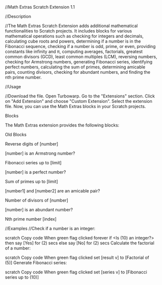 //Math Extras Scratch Extension 1.1

//Description

//The Math Extras Scratch Extension adds additional mathematical functionalities to Scratch projects. It includes blocks for various mathematical operations such as checking for integers and decimals, calculating cube roots and powers, determining if a number is in the Fibonacci sequence, checking if a number is odd, prime, or even, providing constants like infinity and π, computing averages, factorials, greatest common divisors (GCD), least common multiples (LCM), reversing numbers, checking for Armstrong numbers, generating Fibonacci series, identifying perfect numbers, calculating the sum of primes, determining amicable pairs, counting divisors, checking for abundant numbers, and finding the nth prime number.

//Usage

//Download the file.
Open Turbowarp.
Go to the "Extensions" section.
Click on "Add Extension" and choose "Custom Extension".
Select the extension file.
Now, you can use the Math Extras blocks in your Scratch projects.

Blocks

The Math Extras extension provides the following blocks:

Old Blocks

Reverse digits of [number]

[number] is an Armstrong number?

Fibonacci series up to [limit]

[number] is a perfect number?

Sum of primes up to [limit]

[number1] and [number2] are an amicable pair?

Number of divisors of [number]

[number] is an abundant number?

Nth prime number [index]

//Examples
//Check if a number is an integer:

scratch
Copy code
When green flag clicked
forever
    if <Is (10) an integer?> then
        say [Yes] for (2) secs
    else
        say [No] for (2) secs
Calculate the factorial of a number:

scratch
Copy code
When green flag clicked
set [result v] to [Factorial of (5)]
Generate Fibonacci series:

scratch
Copy code
When green flag clicked
set [series v] to [Fibonacci series up to (10)]

